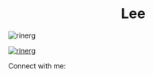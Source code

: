 <h1 align="center">Lee</h1>

<p align="left"> <img src="https://komarev.com/ghpvc/?username=rinerg&label=Profile%20views&color=0e75b6&style=flat" alt="rinerg" /> </p>

<p align="left"> <a href="https://github.com/ryo-ma/github-profile-trophy"><img src="https://github-profile-trophy.vercel.app/?username=rinerg" alt="rinerg" /></a> </p

<h3 align="left">Connect with me:</h3>
<p align="left">

</p>



